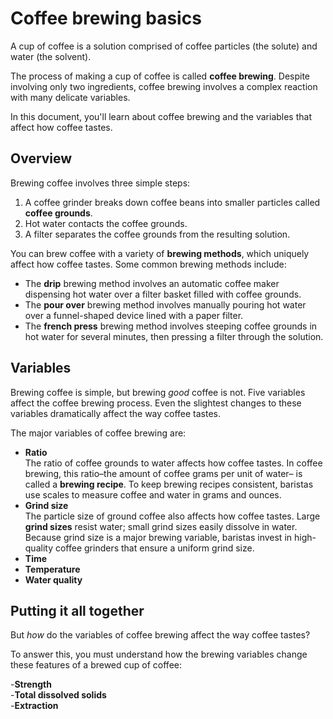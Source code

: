 # Coffee brewing basics 

A cup of coffee is a solution comprised of coffee particles (the solute) and water (the solvent).

The process of making a cup of coffee is called **coffee brewing**. Despite involving only two ingredients, coffee brewing involves a complex reaction with many delicate variables.

In this document, you'll learn about coffee brewing and the variables that affect how coffee tastes. 

## Overview     
Brewing coffee involves three simple steps: 
1. A coffee grinder breaks down coffee beans into smaller particles called **coffee grounds**. 
2. Hot water contacts the coffee grounds. 
3. A filter separates the coffee grounds from the resulting solution.  
 
You can brew coffee with a variety of **brewing methods**, which uniquely affect how coffee tastes. Some common brewing methods include: 
- The **drip** brewing method involves an automatic coffee maker dispensing hot water over a filter basket filled with coffee grounds. 
- The **pour over** brewing method involves manually pouring hot water over a funnel-shaped device lined with a paper filter. 
- The **french press** brewing method involves steeping coffee grounds in hot water for several minutes, then pressing a filter through the solution. 

## Variables 
Brewing coffee is simple, but brewing *good* coffee is not. Five variables affect the coffee brewing process. Even the slightest changes to these variables dramatically affect the way coffee tastes. 

The major variables of coffee brewing are: 

- **Ratio**<br> 
The ratio of coffee grounds to water affects how coffee tastes. In coffee brewing, this ratio–the amount of coffee grams per unit of water– is called a **brewing recipe**. To keep brewing recipes consistent, baristas use scales to measure coffee and water in grams and ounces. 
- **Grind size**<br> 
The particle size of ground coffee also affects how coffee tastes. Large **grind sizes** resist water; small grind sizes easily dissolve in water. Because grind size is a major brewing variable, baristas invest in high-quality coffee grinders that ensure a uniform grind size. 
- **Time**<br> 
- **Temperature**<br> 
- **Water quality**<br> 

## Putting it all together 
But *how* do the variables of coffee brewing affect the way coffee tastes? 

To answer this, you must understand how the brewing variables change these features of a brewed cup of coffee:

-**Strength**<br>
-**Total dissolved solids**<br>
-**Extraction**<br> 

